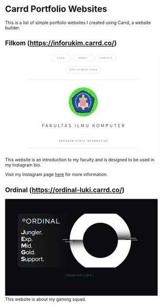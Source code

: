 # Carrd Portfolio Websites

This is a list of simple portfolio websites I created using Carrd, a website builder.

## Filkom (https://inforukim.carrd.co/)

<img src="filkom.jpg" alt="Filkom website" width="500"/>

This website is an introduction to my faculty and is designed to be used in my Instagram bio. 

Visit my Instagram page [here](https://www.instagram.com/informatikaukim/) for more information.

## Ordinal (https://ordinal-luki.carrd.co/)

<img src="ordinal1.jpg" alt="Ordinal website" width="500"/>
This website is about my gaming squad.

